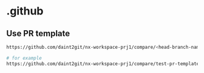 # .github

## Use PR template

```bash
https://github.com/daint2git/nx-workspace-prj1/compare/<head-branch-name>?expand=1&template=1-feature.md

# for example
https://github.com/daint2git/nx-workspace-prj1/compare/test-pr-template?expand=1&template=1-feature.md
```

